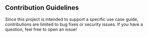 ## Contribution Guidelines


Since this project is intended to support a specific use case guide, contributions are limited to bug fixes or security issues. If you have a question, feel free to open an issue!
